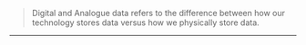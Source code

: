 
>Digital and Analogue data refers to the difference between how our technology stores data versus how we physically store data.

-----



